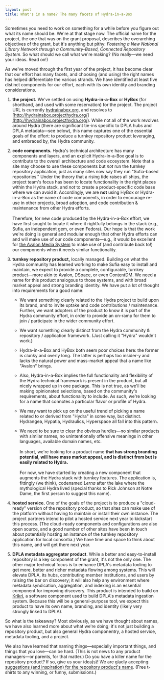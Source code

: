 ```yaml
---
layout: post
title: What's in a name? The many facets of Hydra-in-a-Box
---
```


Sometimes you need to work on something for a while before you figure out what its name should be. We're at that stage now. The official name for the project, the one that was on the grant proposal, describes the overarching objectives of the grant, but it's anything but pithy: *Fostering a New National Library Network through a Community-Based, Connected Repository System*. So what should we call what we're making? (No really&mdash;we need your ideas. Read on!)

As we've moved through the first year of the project, it has become clear that our effort has many facets, and choosing (and using) the right names has helped differentiate the various strands. We have identified at least five distinct components for our effort, each with its own identity and branding considerations.

1. **the project.** We've settled on using **Hydra-in-a-Box** or **HyBox** (for shorthand, and used with some reservation) for the project. The project URL is currently [hydrainabox.org](http://hydrainabox.org), and resolves to [http://hydrainabox.projecthydra.org/](http://hydrainabox.projecthydra.org/). While not all of the work revolves around Hydra (there are significant tie-ins specific to DPLA hubs and DPLA metadata&mdash;see below), this name captures one of the essential goals of the effort: to produce a turnkey repository product leveraging, and embraced by, the Hydra community.

2. **code components.** Hydra's technical architecture has many components and layers, and an explicit Hydra-in-a-Box goal is to contribute to the overall architecture and code ecosystem. Note that a site may choose to use these components but *not* run the turnkey repository application, just as many sites now say they run "Sufia-based repositories." Under the theory that a rising tide raises all ships, the project team's focus has been to locate functionality in the right places within the Hydra stack, and *not* to create a product-specific code base where we can avoid it. Accordingly, we are **not** using HyBox or Hydra-in-a-Box as the name of code components, in order to encourage re-use in other projects, broad adoption, and code contribution & maintenance from other Hydra efforts.<br/><br/>Therefore, for new code produced by the Hydra-in-a-Box effort, we have first sought to locate it where it rightfully belongs in the stack (e.g., Sufia, an independent gem, or even Fedora). Our hope is that the work we're doing is general and modular enough that other Hydra efforts can and will make use of our code components&mdash;e.g., it would be excellent for [the Avalon Media System](http://www.avalonmediasystem.org/) to make use of (and contribute back to!) our components when it needs similar functionality.

3. **turnkey repository product,** locally managed. Building on what the Hydra community has learned working to make Sufia easy to install and maintain, we expect to provide a complete, configurable, turnkey product&mdash;more akin to Avalon, DSpace, or even ContentDM. We need a name for this product analogous to those systems, and with broad market appeal and strong branding identity. We have put a lot of thought into requirements for a good name:

    * We want something clearly related to the Hydra project to build upon its brand, and to invite uptake and code contributions / maintenance. Further, we want adopters of the product to know it is part of the Hydra community effort, in order to provide an on-ramp for them to join / participate in the wider community effort.

    * We want something clearly distinct from the Hydra community & repository / application framework. (Just calling it "Hydra" wouldn't work.)

    * Hydra-in-a-Box and HyBox both seem poor choices here: the former is clunky and overly long. The latter is perhaps too insider-y and lacks the natural power and mass-market appeal that a name like "Avalon" brings.

    * Also, Hydra-in-a-Box implies the full functionality and flexibility of the Hydra technical framework is present in the product, but all nicely wrapped up in one package. This is not true, as we'll be making opinionated selections, based on the community's requirements, about functionality to include. As such, we're looking for a name that connotes a particular flavor or profile of Hydra.

    * We may want to pick up on the useful trend of picking a name related to or derived from "Hydra" in some way, but distinct. Hydrangea, Hypatia, Hydraulics, Hyperspace all fall into this pattern.

    * We need to be sure to clear the obvious hurdles&mdash;no similar products with similar names, no unintentionally offensive meanings in other languages, available domain names, etc.
<br/><br/>In short, we're looking for a product name **that has strong branding potential, will have mass market appeal, and is distinct from but is easily related to Hydra.**<br/><br/> For now, we have started by creating a new component that augments the Hydra stack with turnkey features. The application is, fittingly (we think), codenamed *Lerna* after the lake where the mythological Hydra lived (special thanks to Rick Johnson at Notre Dame, the first person to suggest this name).

4. **hosted service.** One of the goals of the project is to produce a "cloud-ready" version of the repository product, so that sites can make use of the platform without having to maintain or install their own instance. The project partners intend to pilot a hosted service next year to kickstart this process. (The cloud-ready components and configurations are also open source, and a good number of other sites have been in touch about potentially hosting an instance of the turnkey repository application for local consortia.) We have time and space to think about this name, and will get there next year.

5. **DPLA metadata aggregator product**. While a better and easy-to-install repository is a key component of the grant, it's not the only one. The other major technical focus is to enhance DPLA's metadata tooling to get more, better and richer metadata flowing among systems. This will elevate DPLA, its hubs, contributing member institutions, and users by raising the bar on discovery; it will also help any environment where metadata syndication, aggregation, and indexing is an essential component for improving discovery. This product is intended to build on [Krikri](https://dp.la/info/2015/02/11/dpla-releases-krikri-0-1-3/), a software component used to build DPLA's metadata ingestion system. Because this will be a general-purpose tool, we expect this product to have its own name, branding, and identity (likely very strongly linked to DPLA).

So what is the takeaway? Most obviously, as we have thought about names, we have also learned more about what we're doing; it's not just building a repository product, but also general Hydra componentry, a hosted service, metadata tooling, and a project.

We also have learned that naming things&mdash;especially important things, and things that you love&mdash;can be hard. (This is not news to any product managers&mdash;or parents, for that matter.) Do you have a killer name for the repository product? If so, give us your idea(s)! We are gladly accepting [suggestions (and inspiration) for the repository product's name](https://goo.gl/forms/HRcBVicREr6ERKzb2). (Free t-shirts to any winning, or funny, submissions.)
